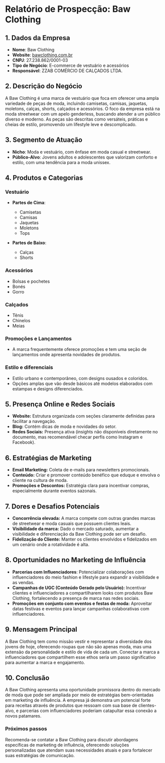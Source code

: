 # Relatório de Prospecção: Baw Clothing

## 1. Dados da Empresa
- **Nome**: Baw Clothing
- **Website**: [bawclothing.com.br](http://www.bawclothing.com.br)
- **CNPJ**: 27.238.862/0001-03
- **Tipo de Negócio**: E-commerce de vestuário e acessórios
- **Responsável**: ZZAB COMÉRCIO DE CALÇADOS LTDA.

## 2. Descrição do Negócio
A Baw Clothing é uma marca de vestuário que foca em oferecer uma ampla variedade de peças de moda, incluindo camisetas, camisas, jaquetas, moletons, calças, shorts, calçados e acessórios. O foco da empresa está na moda streetwear com um apelo genderless, buscando atender a um público diverso e moderno. As peças são descritas como versáteis, práticas e cheias de estilo, promovendo um lifestyle leve e descomplicado.

## 3. Segmento de Atuação
- **Nicho**: Moda e vestuário, com ênfase em moda casual e streetwear.
- **Público-Alvo**: Jovens adultos e adolescentes que valorizam conforto e estilo, com uma tendência para a moda unissex.
  
## 4. Produtos e Categorias
### Vestuário
- **Partes de Cima**:
  - Camisetas
  - Camisas
  - Jaquetas
  - Moletons
  - Tops

- **Partes de Baixo**:
  - Calças
  - Shorts

### Acessórios
- Bolsas e pochetes
- Bonés
- Gorro

### Calçados
- Tênis
- Chinelos
- Meias

### Promoções e Lançamentos
- A marca frequentemente oferece promoções e tem uma seção de lançamentos onde apresenta novidades de produtos.

### Estilo e diferenciais
- Estilo urbano e contemporâneo, com designs ousados e coloridos.
- Opções amplas que vão desde básicos até modelos elaborados com estampas e designs diferenciados.

## 5. Presença Online e Redes Sociais
- **Website:** Estrutura organizada com seções claramente definidas para facilitar a navegação.
- **Blog:** Contém dicas de moda e novidades do setor.
- **Redes Sociais:** Presença ativa (insights não disponíveis diretamente no documento, mas recomendável checar perfis como Instagram e Facebook).

## 6. Estratégias de Marketing
- **Email Marketing:** Coleta de e-mails para newsletters promocionais.
- **Conteúdo:** Criar e promover conteúdo benéfico que eduque e envolva o cliente na cultura de moda.
- **Promoções e Descontos:** Estratégia clara para incentivar compras, especialmente durante eventos sazonais.

## 7. Dores e Desafios Potenciais
- **Concorrência elevada:** A marca compete com outras grandes marcas de streetwear e moda casuais que possuem clientes leais.
- **Visibilidade da marca:** Dado o mercado saturado, aumentar a visibilidade e diferenciação da Baw Clothing pode ser um desafio.
- **Fidelização do Cliente:** Manter os clientes envolvidos e fidelizados em um cenário onde a rotatividade é alta.

## 8. Oportunidades no Marketing de Influência
- **Parcerias com Influenciadores**: Potencializar colaborações com influenciadores do meio fashion e lifestyle para expandir a visibilidade e as vendas.
- **Campanhas de UGC (Conteúdo Gerado pelo Usuário):** Incentivar clientes e influenciadores a compartilharem looks com produtos Baw Clothing, fortalecendo a presença de marca nas redes sociais.
- **Promoções em conjunto com eventos e festas de moda:** Aproveitar datas festivas e eventos para lançar campanhas colaborativas com influenciadores.

## 9. Mensagem Principal
A Baw Clothing tem como missão vestir e representar a diversidade dos jovens de hoje, oferecendo roupas que não são apenas moda, mas uma extensão da personalidade e estilo de vida de cada um. Conectar a marca a influenciadores que compartilhem esse ethos seria um passo significativo para aumentar a marca e engajamento.

## 10. Conclusão
A Baw Clothing apresenta uma oportunidade promissora dentro do mercado de moda que pode ser ampliada por meio de estratégias bem-orientadas em marketing de influência. A empresa já demonstra um potencial forte para receitas através de produtos que ressoam com sua base de clientes-alvo, e parcerias com influenciadores poderiam catapultar essa conexão a novos patamares.

### Próximos passos
Recomenda-se contatar a Baw Clothing para discutir abordagens específicas de marketing de influência, oferecendo soluções personalizadas que atendam suas necessidades atuais e para fortalecer suas estratégias de comunicação.